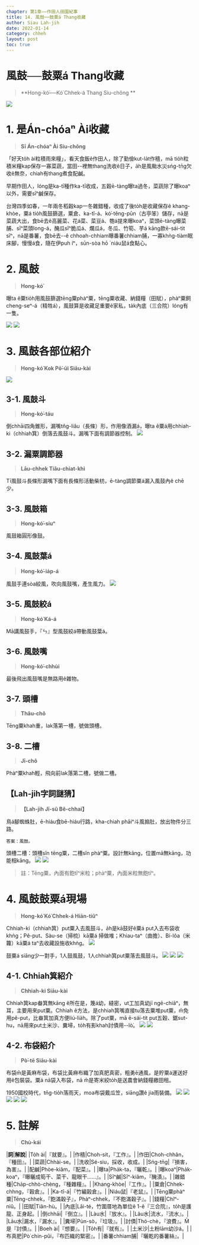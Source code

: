 ```yaml
---
chapter: 第1章——作田人田園紀事
title: 14. 風鼓──鼓粟á Thang收藏
author: Siau Lah-jih
date: 2022-01-14
category: chheh
layout: post
toc: true
---
```


# 風鼓──鼓粟á Thang收藏
> **Hong-kó͘──Kó͘ Chhek-á Thang Siu-chông ** 

![](../too5/05/5-3-4.風鼓鼓粟.jpg)

# 1. 是Án-chóaⁿ Ài收藏
> **Sī Án-chóaⁿ Ài Siu-chông**

「好天to̍h ài粒積雨來糧」，看天食飯ê作田人，除了勤儉kut-la̍t作穡，mā tio̍h粒積米糧kap保存一寡菜蔬，當田--裡無thang洗收ê日子，a̍h是風颱水災sńg-tn̄g欠收ê無奈，chiah有thang煮食配鹹。

早期作田人，lóng是ka-tī種作ka-tī收成，五穀ē-tàng曝ta過冬，菜蔬除了曝koaⁿ以外，需要sīⁿ鹹保存。

台灣四季如春，一年兩冬稻穀kap一冬雜錯種，收成了後to̍h是收藏保存ê khang-khòe，粟á tio̍h風鼓篩選，粟倉、ka-tî-á、kó͘-têng-pūn（古亭笨）儲存，nā是菜蔬大出，食bē去ê高麗菜、花á菜、菜豆á、匏á提來曝koaⁿ，菜頭ē-tàng曝菜脯、sīⁿ菜頭long-á，醃瓜sīⁿ脆瓜á、爛瓜á，冬瓜、竹筍、芋á kāng款ē-sái-tit sīⁿ，nā是番薯，食bē去--ê chhoah-chhiam曝番薯chhiam脯，一寡khǹg-tiàm眠床腳，慢慢á食，隨在伊puh íⁿ，sūn-sòa hō ͘ niáu鼠á食點心。

# 2. 風鼓
> **Hong-kó͘**

曝ta ê粟tio̍h用風鼓篩選tēng粟phàⁿ粟，tēng粟收藏、納錢糧（田賦），phàⁿ粟飼cheng-seⁿ-á（精牲á），風鼓算是收藏足重要ê家私，ta̍k內底（三合院）lóng有一隻。

![](../too5/05/5-2-1.風鼓部位名.jpg)
![](../too5/05/5-2-3.風鼓構造.jpg)

# 3. 風鼓各部位紹介
> **Hong-kó͘ Kok Pō͘-ūi Siāu-kài**

![](../too5/05/5-2-2.風鼓結構.jpg)

## 3-1. 風鼓斗
> **Hong-kó͘-táu**

倒chhāi四角錐形，漏嘴tn̂g-liâu（長條）形，作用像酒漏á，曝ta ê粟á用chhiah-ki（chhiah箕）倒落去風鼓斗。漏嘴下面有調節器控制。
![](../too5/05/5-2-5.風鼓斗.jpg)

## 3-2. 漏粟調節器
> **Lāu-chhek Tiâu-chiat-khì**

Tī風鼓斗長條形漏嘴下面有長條形活動柴枋，ē-tàng調節粟á漏入風鼓內ê chē少。

## 3-3. 風鼓箱
> **Hong-kó͘-siuⁿ**

風鼓箱圓形像鼓。

## 3-4. 風鼓葉á
> **Hong-kó͘-ia̍p-á**

風鼓手連sòa絞風，吹向風鼓嘴，產生風力。
![](../too5/05/5-2-6.風鼓葉仔.jpg)

## 3-5. 風鼓絞á
> **Hong-kó͘ Ká-á**

Mā講風鼓手，『ㄣ』型風鼓絞á帶動風鼓葉á。

## 3-6. 風鼓嘴
> **Hong-kó͘-chhùi**

最後飛出風鼓嘴是無路用ê雜物。

## 3-7. 頭槽
> **Thâu-chô**

Tēng粟khah重，lak落第一槽，號做頭槽。

## 3-8. 二槽
> **Jī-chô**

Phàⁿ粟khah輕，飛向前lak落第二槽，號做二槽。

## 【Lah-jih字詞謎猜】
>**【Lah-jih Jī-sû Bê-chhai】**

鳥á腳蜘蛛肚，ē-hiáu食bē-hiáu行路，kha-chiah phāiⁿ斗風搧肚，放出物件分三路。

    答案：風鼓。

頭槽二槽：頭槽sîn tēng粟，二槽sîn phàⁿ粟。設計無kāng，位置mā無kāng，功能相kāng。
![](../too5/05/5-2-7.風鼓.jpg)
![](../too5/05/5-2-4.風鼓.jpg)

> 註：Tēng粟，內面有飽tīⁿ米粒；phàⁿ粟，內面米粒無飽tīⁿ。

# 4. 風鼓鼓粟á現場
> **Hong-kó͘ Kó͘ Chhek-á Hiān-tiûⁿ**

Chhiah-ki（chhiah箕）put粟入去風鼓斗，a̍h是kā鼓好ê粟á put入去布袋收khǹg；Pê-put、Sàu-se（掃梳）kā粟á 掃做堆；Khiau-taⁿ（曲擔）、Bí-lôa（米籮）kā粟á taⁿ去收藏設施收khǹg。
![](../too5/05/5-3-1.風鼓鼓粟現場.jpg)

鼓粟á siāng少一對手，1人鼓風鼓，1人chhiah箕put粟落去風鼓斗。
![](../too5/05/5-3-2.風鼓鼓粟.jpg)
![](../too5/05/5-3-3.風鼓鼓粟.jpg)
![](../too5/05/5-4-1.柫粟工具.jpg)

##  4-1. Chhiah箕紹介
> **Chhiah-ki Siāu-kài**

Chhiah箕kap畚箕無kāng ê所在是，篾á幼，縫密，ut工加真幼jī ngē-chiāⁿ，無耳，主要用來put粟。Chhiah ê方法，是chhiah箕嘴直接tu落去粟堆put粟，m̄免用pê-put，比畚箕加真方便liú-lia̍h。除了put粟，mā ē-sái-tit put五穀、鋸sut-hu，nā用來put土米沙、糞埽，to̍h有影khah討債用--lò͘。
![](../too5/05/5-4-2.鍤箕.jpg)
![](../too5/05/5-4-3.鍤箕.jpg)

## 4-2. 布袋紹介
> **Pò͘-tē Siāu-kài**

布袋m̄是黃麻布袋，布袋比黃麻布織了加真肥真密，粗勇ē通風，是貯粟á運送好用ê包裝袋。粟á nā袋入布袋，nā m̄是寄米絞to̍h是送農會納錢糧繳田租。

1950國校時代，tn̄g-tio̍h落雨天，moa布袋戴瓜笠，siāng讚ê jia雨裝備。
![](../too5/05/5-12-1.布袋.jpg)
![](../too5/05/5-12-2.布袋.jpg)
![](../too5/05/5-12-3.布袋.jpg)
![](../too5/05/5-12-4.布袋.jpg)
![](../too5/05/5-12-5.布袋.jpg)

# 5. 註解
> **Chù-kái**

|**詞**|**解說**|
|To̍h ài|『就要』。|
|作穡|Choh-sit，『工作』。|
|作田|Choh-chhân，『種田』。|
|菜蔬|Chhài-se。|
|洗收|Sé-siu，採收，收成。|
|Sńg-tn̄g|『損害，為害』。|
|配鹹|Phòe-kiâm，『配菜』。|
|曝ta|Pha̍k-ta，『曬乾』。|
|曝koaⁿ|Pha̍k-koaⁿ，『曝曬成筍干、菜干、龍眼干……』。|
|Sīⁿ鹹|Sīⁿ-kiâm，『醃漬』。|
|雜錯種|Cha̍p-chhò-chèng，『種雜糧』。|
|Khang-khòe|『工作』。|
|粟倉|Chhek-chhng，『穀倉』。|
|Ka-tî-á|『竹編榖倉』。|
|Niáu鼠|『老鼠』。|
|Tēng粟phàⁿ粟|Tēng-chhek，『飽滿穀子』，Phàⁿ-chhek，『不飽滿穀子』。|
|錢糧|Chîⁿ-niû。|
|田賦|Tiân-hù。|
|內底|Lāi-té，竹圍厝地為單位ê 1-ê『三合院』，to̍h是護龍、正身起。|
|倒chhāi|『倒立』。|
|Làu水|『放水』。|
|Lâu水|流水，『流水』。|
|Lāu水|漏水，『漏水』。|
|糞埽|Pùn-sò，『垃圾』。|
|討債|Thó-chè，『浪費』。M̄是『討債』。|
|Boeh ài|『想要』。|
|To̍h有|『就有』。|
|土米沙|土粉lām幼沙á。|
|布真肥|Pò͘ chin-pûi，『布匹織的緊密』。|
|番薯chhiam脯|『曬乾的番薯絲』。|
